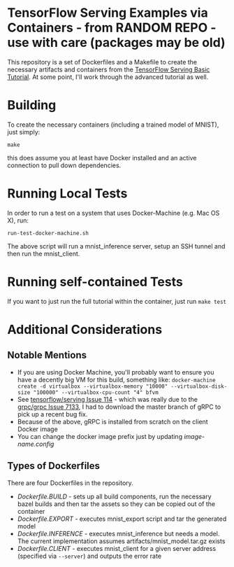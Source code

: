 
# TensorFlow Serving Examples via Containers - from RANDOM REPO - use with care (packages may be old) 

This repository is a set of Dockerfiles and a Makefile to create the necessary artifacts and containers from the [TensorFlow Serving Basic Tutorial](https://tensorflow.github.io/serving/serving_basic).  At some point, I'll work through the advanced tutorial as well.

# Building
To create the necessary containers (including a trained model of MNIST), just simply:
```
make
```
this does assume you at least have Docker installed and an active connection to pull down dependencies.

# Running Local Tests
In order to run a test on a system that uses Docker-Machine (e.g. Mac OS X), run:
```
run-test-docker-machine.sh
```
The above script will run a mnist_inference server, setup an SSH tunnel and then run the mnist_client.

# Running self-contained Tests
If you want to just run the full tutorial within the container, just run ```make test```

# Additional Considerations

## Notable Mentions
- If you are using Docker Machine, you'll probably want to ensure you have a decently big VM for this build, something like: ```docker-machine create -d virtualbox --virtualbox-memory "10000" --virtualbox-disk-size "100000" --virtualbox-cpu-count "4" bfvm```
- See [tensorflow/serving Issue 114](https://github.com/tensorflow/serving/issues/114) - which was really due to the [grpc/grpc Issue 7133](https://github.com/grpc/grpc/issues/7133), I had to download the master branch of gRPC to pick up a recent bug fix.
- Because of the above, gRPC is installed from scratch on the client Docker image
- You can change the docker image prefix just by updating *image-name.config*

## Types of Dockerfiles
There are four Dockerfiles in the repository.

- *Dockerfile.BUILD* - sets up all build components, run the necessary bazel builds and then tar the assets so they can be copied out of the container
- *Dockerfile.EXPORT* - executes mnist_export script and tar the generated model
- *Dockerfile.INFERENCE* - executes mnist_inference but needs a model.  The current implementation assumes artifacts/mnist_model.tar.gz exists
- *Dockerfile.CLIENT* - executes mnist_client for a given server address (specified via ```--server```) and outputs the error rate
